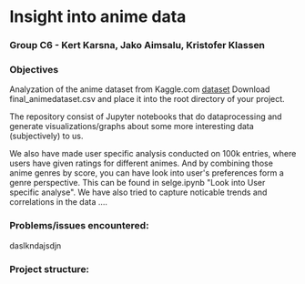 # **Insight into anime data**
### Group C6 - Kert Karsna, Jako Aimsalu, Kristofer Klassen
### Objectives


Analyzation of the anime dataset from Kaggle.com [dataset](https://www.kaggle.com/datasets/dbdmobile/myanimelist-dataset)
Download final_animedataset.csv and place it into the root directory of your project.

The repository consist of Jupyter notebooks that do dataprocessing and generate visualizations/graphs about some more interesting data (subjectively) to us.

We also have made user specific analysis conducted on 100k entries, where users have given ratings for different animes. And by combining those anime genres by score, you can have look into user's preferences form a genre perspective. This can be found in selge.ipynb "Look into User specific analyse". We have also tried to capture noticable trends and correlations in the data ....

### **Problems/issues encountered:**
daslkndajsdjn

### **Project structure:**
